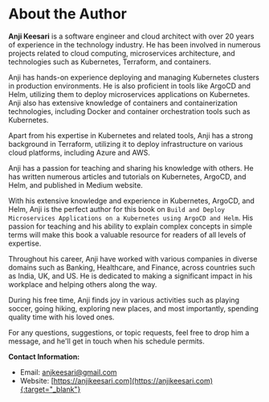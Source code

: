 # About the Author

**Anji Keesari** is a software engineer and cloud architect with over 20 years of experience in the technology industry. He has been involved in numerous projects related to cloud computing, microservices architecture, and technologies such as Kubernetes, Terraform, and containers.

Anji has hands-on experience deploying and managing Kubernetes clusters in production environments. He is also proficient in tools like ArgoCD and Helm, utilizing them to deploy microservices applications on Kubernetes. Anji also has extensive knowledge of containers and containerization technologies, including Docker and container orchestration tools such as Kubernetes.

Apart from his expertise in Kubernetes and related tools, Anji has a strong background in Terraform, utilizing it to deploy infrastructure on various cloud platforms, including Azure and AWS.

Anji has a passion for teaching and sharing his knowledge with others. He has written numerous articles and tutorials on Kubernetes, ArgoCD, and Helm, and published in Medium website.

With his extensive knowledge and experience in Kubernetes, ArgoCD, and Helm, Anji is the perfect author for this book on `Build and Deploy Microservices Applications on a Kubernetes using ArgoCD and Helm`. His passion for teaching and his ability to explain complex concepts in simple terms will make this book a valuable resource for readers of all levels of expertise.

<!-- Anji has recently been actively involved in developing multi-tenant applications, focusing on infrastructure automation. He leverages tools such as Terraform and Azure DevOps to streamline processes, aiming to set up new environments efficiently within a remarkable timeframe. -->

Throughout his career, Anji have worked with various companies in diverse domains such as Banking, Healthcare, and Finance, across countries such as India, UK, and US. He is dedicated to making a significant impact in his workplace and helping others along the way.

During his free time, Anji finds joy in various activities such as playing soccer, going hiking, exploring new places, and most importantly, spending quality time with his loved ones.

For any questions, suggestions, or topic requests, feel free to drop him a message, and he'll get in touch when his schedule permits.

**Contact Information:**

- Email: <anjkeesari@gmail.com>
- Website: [https://anjikeesari.com](https://anjikeesari.com){:target="_blank"}
